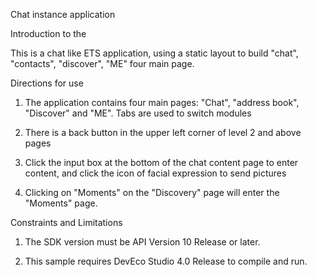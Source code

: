Chat instance application

Introduction to the

This is a chat like ETS application, using a static layout to build "chat", "contacts", "discover", "ME" four main page.


Directions for use

1. The application contains four main pages: "Chat", "address book", "Discover" and "ME". Tabs are used to switch modules

2. There is a back button in the upper left corner of level 2 and above pages

3. Click the input box at the bottom of the chat content page to enter content, and click the icon of facial expression to send pictures

4. Clicking on "Moments" on the "Discovery" page will enter the "Moments" page.


Constraints and Limitations

1. The SDK version must be API Version 10 Release or later.

2. This sample requires DevEco Studio 4.0 Release to compile and run.
